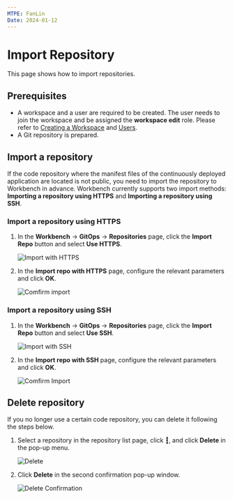 ```yaml
---
MTPE: FanLin
Date: 2024-01-12
---
```


# Import Repository

This page shows how to import repositories.

## Prerequisites

- A workspace and a user are required to be created. The user needs to join the workspace and be assigned the __workspace edit__ role.
  Please refer to [Creating a Workspace](../../../ghippo/user-guide/workspace/workspace.md) and [Users](../../../ghippo/user-guide/access-control/user.md).
- A Git repository is prepared.

## Import a repository

If the code repository where the manifest files of the continuously deployed application are located is not public, you need to import the repository to Workbench in advance.
Workbench currently supports two import methods: __Importing a repository using HTTPS__ and __Importing a repository using SSH__.

### Import a repository using HTTPS

1. In the __Workbench__ -> __GitOps__ -> __Repositories__ page, click the __Import Repo__ button and select __Use HTTPS__.

    ![Import with HTTPS](../../images/import01.png)

2. In the __Import repo with HTTPS__ page, configure the relevant parameters and click __OK__.

    ![Comfirm import](../../images/import02.png)

### Import a repository using SSH

1. In the __Workbench__ -> __GitOps__ -> __Repositories__ page, click the __Import Repo__ button and select __Use SSH__.

    ![Import with SSH](../../images/import03.png)

2. In the __Import repo with SSH__ page, configure the relevant parameters and click __OK__.

    ![Comfirm Import](../../images/import04.png)

## Delete repository

If you no longer use a certain code repository, you can delete it following the steps below.

1. Select a repository in the repository list page, click __┇__, and click __Delete__ in the pop-up menu.

    ![Delete](../../images/import05.png)

2. Click __Delete__ in the second confirmation pop-up window.

    ![Delete Confirmation](../../images/import06.png)
